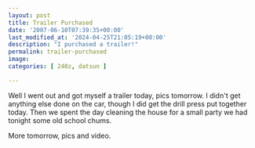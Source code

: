 ```yaml
---
layout: post
title: Trailer Purchased
date: '2007-06-10T07:39:35+00:00'
last_modified_at: '2024-04-25T21:05:19+00:00'
description: "I purchased a trailer!"
permalink: trailer-purchased
image: 
categories: [ 240z, datsun ]

---
```

 Well I went out and got myself a trailer today, pics tomorrow. I didn't get anything else done on the car, though I did get the drill press put together today. Then we spent the day cleaning the house for a small party we had tonight some old school chums. 

 More tomorrow, pics and video. 

